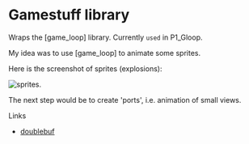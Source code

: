 Gamestuff library
=================
Wraps the [game_loop] library.
Currently `used` in P1_Gloop. 

My idea was to use [game_loop] to animate some sprites.

Here is the screenshot of sprites (explosions):

 ![sprites](http://4.bp.blogspot.com/-sprwD6qLsoc/UiAsj9mNaTI/AAAAAAAAA6o/rTFZiF0hSTk/s1600/Capture-P1_Gloop.PNG).
 
The next step would be to create 'ports', i.e. animation of small views.

Links

* [doublebuf](http://blog.bob.sh/2012/12/double-buffering-with-html-5-canvas.html)


